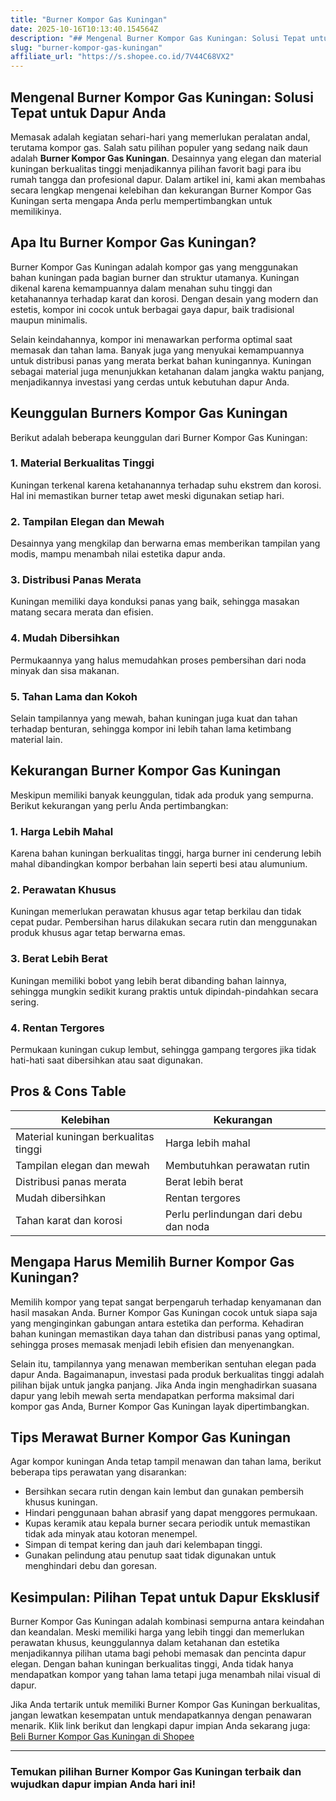 ```yaml
---
title: "Burner Kompor Gas Kuningan"
date: 2025-10-16T10:13:40.154564Z
description: "## Mengenal Burner Kompor Gas Kuningan: Solusi Tepat untuk Dapur Anda..."
slug: "burner-kompor-gas-kuningan"
affiliate_url: "https://s.shopee.co.id/7V44C68VX2"
---
```

## Mengenal Burner Kompor Gas Kuningan: Solusi Tepat untuk Dapur Anda

Memasak adalah kegiatan sehari-hari yang memerlukan peralatan andal, terutama kompor gas. Salah satu pilihan populer yang sedang naik daun adalah **Burner Kompor Gas Kuningan**. Desainnya yang elegan dan material kuningan berkualitas tinggi menjadikannya pilihan favorit bagi para ibu rumah tangga dan profesional dapur. Dalam artikel ini, kami akan membahas secara lengkap mengenai kelebihan dan kekurangan Burner Kompor Gas Kuningan serta mengapa Anda perlu mempertimbangkan untuk memilikinya.

## Apa Itu Burner Kompor Gas Kuningan?

Burner Kompor Gas Kuningan adalah kompor gas yang menggunakan bahan kuningan pada bagian burner dan struktur utamanya. Kuningan dikenal karena kemampuannya dalam menahan suhu tinggi dan ketahanannya terhadap karat dan korosi. Dengan desain yang modern dan estetis, kompor ini cocok untuk berbagai gaya dapur, baik tradisional maupun minimalis.

Selain keindahannya, kompor ini menawarkan performa optimal saat memasak dan tahan lama. Banyak juga yang menyukai kemampuannya untuk distribusi panas yang merata berkat bahan kuningannya. Kuningan sebagai material juga menunjukkan ketahanan dalam jangka waktu panjang, menjadikannya investasi yang cerdas untuk kebutuhan dapur Anda.

## Keunggulan Burners Kompor Gas Kuningan

Berikut adalah beberapa keunggulan dari Burner Kompor Gas Kuningan:

### 1. Material Berkualitas Tinggi

Kuningan terkenal karena ketahanannya terhadap suhu ekstrem dan korosi. Hal ini memastikan burner tetap awet meski digunakan setiap hari.

### 2. Tampilan Elegan dan Mewah

Desainnya yang mengkilap dan berwarna emas memberikan tampilan yang modis, mampu menambah nilai estetika dapur anda.

### 3. Distribusi Panas Merata

Kuningan memiliki daya konduksi panas yang baik, sehingga masakan matang secara merata dan efisien.

### 4. Mudah Dibersihkan

Permukaannya yang halus memudahkan proses pembersihan dari noda minyak dan sisa makanan.

### 5. Tahan Lama dan Kokoh

Selain tampilannya yang mewah, bahan kuningan juga kuat dan tahan terhadap benturan, sehingga kompor ini lebih tahan lama ketimbang material lain.

## Kekurangan Burner Kompor Gas Kuningan

Meskipun memiliki banyak keunggulan, tidak ada produk yang sempurna. Berikut kekurangan yang perlu Anda pertimbangkan:

### 1. Harga Lebih Mahal

Karena bahan kuningan berkualitas tinggi, harga burner ini cenderung lebih mahal dibandingkan kompor berbahan lain seperti besi atau alumunium.

### 2. Perawatan Khusus

Kuningan memerlukan perawatan khusus agar tetap berkilau dan tidak cepat pudar. Pembersihan harus dilakukan secara rutin dan menggunakan produk khusus agar tetap berwarna emas.

### 3. Berat Lebih Berat

Kuningan memiliki bobot yang lebih berat dibanding bahan lainnya, sehingga mungkin sedikit kurang praktis untuk dipindah-pindahkan secara sering.

### 4. Rentan Tergores

Permukaan kuningan cukup lembut, sehingga gampang tergores jika tidak hati-hati saat dibersihkan atau saat digunakan.

## Pros & Cons Table

| Kelebihan                               | Kekurangan                                   |
|-----------------------------------------|----------------------------------------------|
| Material kuningan berkualitas tinggi  | Harga lebih mahal                          |
| Tampilan elegan dan mewah             | Membutuhkan perawatan rutin               |
| Distribusi panas merata               | Berat lebih berat                         |
| Mudah dibersihkan                     | Rentan tergores                          |
| Tahan karat dan korosi               | Perlu perlindungan dari debu dan noda  |

## Mengapa Harus Memilih Burner Kompor Gas Kuningan?

Memilih kompor yang tepat sangat berpengaruh terhadap kenyamanan dan hasil masakan Anda. Burner Kompor Gas Kuningan cocok untuk siapa saja yang menginginkan gabungan antara estetika dan performa. Kehadiran bahan kuningan memastikan daya tahan dan distribusi panas yang optimal, sehingga proses memasak menjadi lebih efisien dan menyenangkan.

Selain itu, tampilannya yang menawan memberikan sentuhan elegan pada dapur Anda. Bagaimanapun, investasi pada produk berkualitas tinggi adalah pilihan bijak untuk jangka panjang. Jika Anda ingin menghadirkan suasana dapur yang lebih mewah serta mendapatkan performa maksimal dari kompor gas Anda, Burner Kompor Gas Kuningan layak dipertimbangkan.

## Tips Merawat Burner Kompor Gas Kuningan

Agar kompor kuningan Anda tetap tampil menawan dan tahan lama, berikut beberapa tips perawatan yang disarankan:

- Bersihkan secara rutin dengan kain lembut dan gunakan pembersih khusus kuningan.
- Hindari penggunaan bahan abrasif yang dapat menggores permukaan.
- Kupas keramik atau kepala burner secara periodik untuk memastikan tidak ada minyak atau kotoran menempel.
- Simpan di tempat kering dan jauh dari kelembapan tinggi.
- Gunakan pelindung atau penutup saat tidak digunakan untuk menghindari debu dan goresan.

## Kesimpulan: Pilihan Tepat untuk Dapur Eksklusif

Burner Kompor Gas Kuningan adalah kombinasi sempurna antara keindahan dan keandalan. Meski memiliki harga yang lebih tinggi dan memerlukan perawatan khusus, keunggulannya dalam ketahanan dan estetika menjadikannya pilihan utama bagi pehobi memasak dan pencinta dapur elegan. Dengan bahan kuningan berkualitas tinggi, Anda tidak hanya mendapatkan kompor yang tahan lama tetapi juga menambah nilai visual di dapur.

Jika Anda tertarik untuk memiliki Burner Kompor Gas Kuningan berkualitas, jangan lewatkan kesempatan untuk mendapatkannya dengan penawaran menarik. Klik link berikut dan lengkapi dapur impian Anda sekarang juga: [Beli Burner Kompor Gas Kuningan di Shopee](https://s.shopee.co.id/7V44C68VX2)

---

### Temukan pilihan Burner Kompor Gas Kuningan terbaik dan wujudkan dapur impian Anda hari ini!